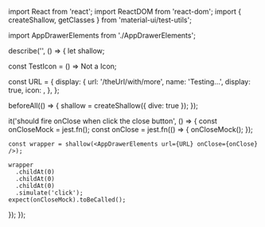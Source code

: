 import React from 'react';
import ReactDOM from 'react-dom';
import { createShallow, getClasses } from 'material-ui/test-utils';

import AppDrawerElements from './AppDrawerElements';

describe('<AppDrawerElements />', () => {
let shallow;

const TestIcon = () => <span>Not a Icon</span>;

const URL = {
display: {
url: '/theUrl/with/more',
name: 'Testing...',
display: true,
icon: <TestIcon />,
},
};

beforeAll(() => {
shallow = createShallow({ dive: true });
});

it('should fire onClose when click the close button', () => {
const onCloseMock = jest.fn();
const onClose = jest.fn(() => {
onCloseMock();
});

    const wrapper = shallow(<AppDrawerElements url={URL} onClose={onClose} />);

    wrapper
      .childAt(0)
      .childAt(0)
      .childAt(0)
      .simulate('click');
    expect(onCloseMock).toBeCalled();

});
});
